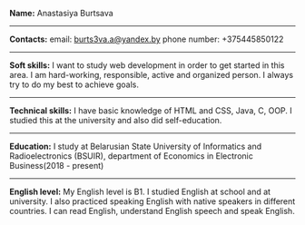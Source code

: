 **Name:**
Anastasiya Burtsava
***
**Contacts:**
email: burts3va.a@yandex.by
phone number: +375445850122
***
**Soft skills:**
I want to study web development in order to get started in this area. I am hard-working, responsible, active and organized person. I always try to do my best to achieve goals.
***
**Technical skills:**
I have basic knowledge of HTML and CSS, Java, C, OOP. I studied this at the university and also did self-education.
***
**Education:**
I study at Belarusian State University of Informatics and Radioelectronics (BSUIR), department of Economics in Electronic Business(2018 - present)
***
**English level:**
My English level is B1. I studied English at school and at university. I also practiced speaking English with native speakers in different countries. I can read English, understand English speech and speak English.
